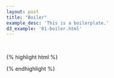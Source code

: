 ```yaml
---
layout: post
title: "Boiler"
example_desc: 'This is a boilerplate.'
d3_example: '01-boiler.html'
---
```

&nbsp;

{% highlight html %}
<!DOCTYPE html>
<html lang="en">
<head>
	<meta charset="utf-8" />
	<title>d3: Setup</title>
	<script src="http://d3js.org/d3.v3.min.js" charset="utf-8"></script>
	<script src="http://d3js.org/topojson.v1.min.js"></script>
	<style>
		/* CSS Styles */
	</style>
	<!--[if IE]>
		<script src="http://html5shiv.googlecode.com/svn/trunk/html5.js"></script>
	<![endif]-->
</head>
<body>
	<div id="map"></div>
	<script>
		//d3 code
	</script>
</body>
</html>
{% endhighlight %}
